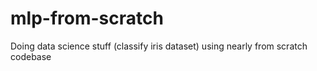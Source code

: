 # mlp-from-scratch
Doing data science stuff (classify iris dataset) using nearly from scratch codebase
